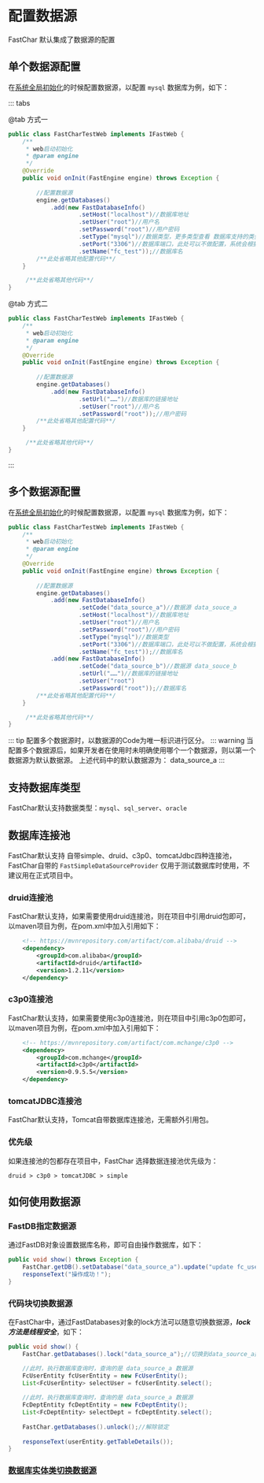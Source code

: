 # 配置数据源

FastChar 默认集成了数据源的配置

## 单个数据源配置

在[系统全局初始化](system-init.md)的时候配置数据源，以配置 `mysql` 数据库为例，如下：


::: tabs

@tab 方式一
```java
public class FastCharTestWeb implements IFastWeb {
    /**
     * web启动初始化
     * @param engine
     */
    @Override
    public void onInit(FastEngine engine) throws Exception {
        
        //配置数据源
        engine.getDatabases()
            .add(new FastDatabaseInfo()
                    .setHost("localhost")//数据库地址
                    .setUser("root")//用户名
                    .setPassword("root")//用户密码
                    .setType("mysql")//数据类型，更多类型查看 数据库支持的类型
                    .setPort("3306")//数据库端口，此处可以不做配置，系统会根据数据库类型 设置对应的默认端口
                    .setName("fc_test"));//数据库名
        /**此处省略其他配置代码**/
    }

     /**此处省略其他代码**/
}
```

@tab  方式二
```java
public class FastCharTestWeb implements IFastWeb {
    /**
     * web启动初始化
     * @param engine
     */
    @Override
    public void onInit(FastEngine engine) throws Exception {
        
        //配置数据源
        engine.getDatabases()
            .add(new FastDatabaseInfo()
                    .setUrl("……")//数据库的链接地址
                    .setUser("root")//用户名
                    .setPassword("root"));//用户密码
        /**此处省略其他配置代码**/
    }

     /**此处省略其他代码**/
}
```
:::

## 多个数据源配置

在[系统全局初始化](system-init.md)的时候配置数据源，以配置 `mysql` 数据库为例，如下：

```java
public class FastCharTestWeb implements IFastWeb {
    /**
     * web启动初始化
     * @param engine
     */
    @Override
    public void onInit(FastEngine engine) throws Exception {
        
        //配置数据源
        engine.getDatabases()
            .add(new FastDatabaseInfo()
                    .setCode("data_source_a")//数据源 data_souce_a
                    .setHost("localhost")//数据库地址
                    .setUser("root")//用户名
                    .setPassword("root")//用户密码
                    .setType("mysql")//数据类型
                    .setPort("3306")//数据库端口，此处可以不做配置，系统会根据数据库类型 设置对应的默认端口
                    .setName("fc_test"));//数据库名
            .add(new FastDatabaseInfo()
                    .setCode("data_source_b")//数据源 data_souce_b
                    .setUrl("……")//数据库的链接地址
                    .setUser("root")
                    .setPassword("root"));//数据库名
        /**此处省略其他配置代码**/
    }

     /**此处省略其他代码**/
}
```

::: tip
配置多个数据源时，以数据源的Code为唯一标识进行区分。
::: warning
当配置多个数据源后，如果开发者在使用时未明确使用哪个一个数据源，则以第一个数据源为默认数据源。
上述代码中的默认数据源为： data_source_a
:::




## 支持数据库类型
FastChar默认支持数据类型：`mysql`、`sql_server`、`oracle`


## 数据库连接池
FastChar默认支持 自带simple、druid、c3p0、tomcatJdbc四种连接池，FastChar自带的 `FastSimpleDataSourceProvider`
仅用于测试数据库时使用，不建议用在正式项目中。

### druid连接池
FastChar默认支持，如果需要使用druid连接池，则在项目中引用druid包即可，以maven项目为例，在pom.xml中加入引用如下：
```xml
    <!-- https://mvnrepository.com/artifact/com.alibaba/druid -->
    <dependency>
        <groupId>com.alibaba</groupId>
        <artifactId>druid</artifactId>
        <version>1.2.11</version>
    </dependency>
```

### c3p0连接池
FastChar默认支持，如果需要使用c3p0连接池，则在项目中引用c3p0包即可，以maven项目为例，在pom.xml中加入引用如下：
```xml
    <!-- https://mvnrepository.com/artifact/com.mchange/c3p0 -->
    <dependency>
        <groupId>com.mchange</groupId>
        <artifactId>c3p0</artifactId>
        <version>0.9.5.5</version>
    </dependency>
```

### tomcatJDBC连接池
FastChar默认支持，Tomcat自带数据库连接池，无需额外引用包。

### 优先级
如果连接池的包都存在项目中，FastChar 选择数据连接池优先级为：

`druid > c3p0 > tomcatJDBC > simple`


## 如何使用数据源

### FastDB指定数据源
通过FastDB对象设置数据库名称，即可自由操作数据库，如下：
```java
public void show() throws Exception {
    FastChar.getDB().setDatabase("data_source_a").update("update fc_user set userState=1");
    responseText("操作成功！");
}
```

### 代码块切换数据源

在FastChar中，通过FastDatabases对象的lock方法可以随意切换数据源，**_lock方法是线程安全_**，如下：
```java
public void show() {
    FastChar.getDatabases().lock("data_source_a");//切换到data_source_a数据源并锁定

    //此时，执行数据库查询时，查询的是 data_source_a 数据源
    FcUserEntity fcUserEntity = new FcUserEntity();
    List<FcUserEntity> selectUser = fcUserEntity.select();
    
    //此时，执行数据库查询时，查询的是 data_source_a 数据源
    FcDeptEntity fcDeptEntity = new FcDeptEntity();
    List<FcDeptEntity> selectDept = fcDeptEntity.select();
    
    FastChar.getDatabases().unlock();//解除锁定
    
    responseText(userEntity.getTableDetails());
}
```

### [数据库实体类切换数据源](entity-info.md#指定数据源)

